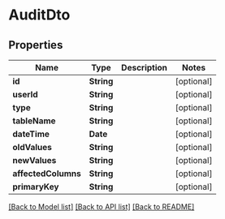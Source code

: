 # AuditDto

## Properties
Name | Type | Description | Notes
------------ | ------------- | ------------- | -------------
**id** | **String** |  | [optional] 
**userId** | **String** |  | [optional] 
**type** | **String** |  | [optional] 
**tableName** | **String** |  | [optional] 
**dateTime** | **Date** |  | [optional] 
**oldValues** | **String** |  | [optional] 
**newValues** | **String** |  | [optional] 
**affectedColumns** | **String** |  | [optional] 
**primaryKey** | **String** |  | [optional] 

[[Back to Model list]](../README.md#documentation-for-models) [[Back to API list]](../README.md#documentation-for-api-endpoints) [[Back to README]](../README.md)


